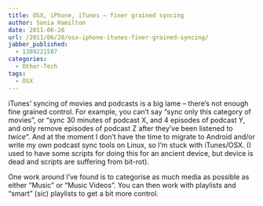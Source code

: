 ```yaml
---
title: OSX, iPhone, iTunes – finer grained syncing
author: Sonia Hamilton
date: 2011-06-28
url: /2011/06/28/osx-iphone-itunes-finer-grained-syncing/
jabber_published:
  - 1309221587
categories:
  - Other-Tech
tags:
  - OSX
---
```

iTunes&#8217; syncing of movies and podcasts is a big lame &#8211; there&#8217;s not enough fine grained control. For example, you can&#8217;t say &#8220;sync only this category of movies&#8221;, or &#8220;sync 30 minutes of podcast X, and 4 episodes of podcast Y, and only remove episodes of podcast Z after they&#8217;ve been listened to *twice*&#8220;. And at the moment I don&#8217;t have the time to migrate to Android and/or write my own podcast sync tools on Linux, so I&#8217;m stuck with iTunes/OSX. (I used to have some scripts for doing this for an ancient device, but device is dead and scripts are suffering from bit-rot).

One work around I&#8217;ve found is to categorise as much media as possible as either &#8220;Music&#8221; or &#8220;Music Videos&#8221;. You can then work with playlists and &#8220;smart&#8221; (sic) playlists to get a bit more control.
